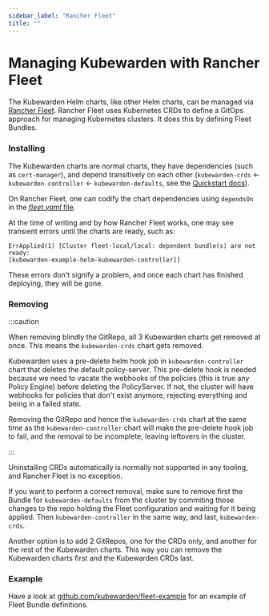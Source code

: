 ```yaml
---
sidebar_label: "Rancher Fleet"
title: ""
---
```


# Managing Kubewarden with Rancher Fleet

The Kubewarden Helm charts, like other Helm charts, can be managed via [Rancher
Fleet](https://fleet.rancher.io/). Rancher Fleet uses Kubernetes CRDs to define
a GitOps approach for managing Kubernetes clusters. It does this by defining
Fleet Bundles.

### Installing

The Kubewarden charts are normal charts, they have dependencies (such as
`cert-manager`), and depend transitively on each other (`kubewarden-crds` <-
`kubewarden-controller` <- `kubewarden-defaults`, see the [Quickstart
docs](https://docs.kubewarden.io/quick-start)).

On Rancher Fleet, one can codify the chart dependencies using
`dependsOn` in the [_fleet.yaml_ file](https://fleet.rancher.io/gitrepo-structure#fleetyaml).

At the time of writing and by how Rancher Fleet works, one may see transient
errors until the charts are ready, such as:
```
ErrApplied(1) [Cluster fleet-local/local: dependent bundle(s) are not ready:
[kubewarden-example-helm-kubewarden-controller]]
```
These errors don't signify a problem, and once each chart has finished
deploying, they will be gone.

### Removing

:::caution

When removing blindly the GitRepo, all 3 Kubewarden charts get removed at once.
This means the `kubewarden-crds` chart gets removed.

Kubewarden uses a pre-delete helm hook job in `kubewarden-controller` chart that
deletes the default policy-server. This pre-delete hook is needed because we
need to vacate the webhooks of the policies (this is true any Policy Engine)
before deleting the PolicyServer. If not, the cluster will have webhooks for
policies that don't exist anymore, rejecting everything and being in a
failed state.

Removing the GitRepo and hence the `kubewarden-crds` chart at the same time as
the `kubewarden-controller` chart will make the pre-delete hook job to fail, and
the removal to be incomplete, leaving leftovers in the cluster.

:::

Uninstalling CRDs automatically is normally not supported in any tooling, and
Rancher Fleet is no exception.

If you want to perform a correct removal, make sure to remove first the Bundle
for `kubewarden-defaults` from the cluster by commiting those changes to the
repo holding the Fleet configuration and waiting for it being applied. Then
`kubewarden-controller` in the same way, and last, `kubewarden-crds`.

Another option is to add 2 GitRepos, one for the CRDs only, and another for the
rest of the Kubewarden charts. This way you can remove the Kubewarden charts
first and the Kubewarden CRDs last.

### Example

Have a look at [github.com/kubewarden/fleet-example](https://github.com/kubewarden/fleet-example)
for an example of Fleet Bundle definitions.
